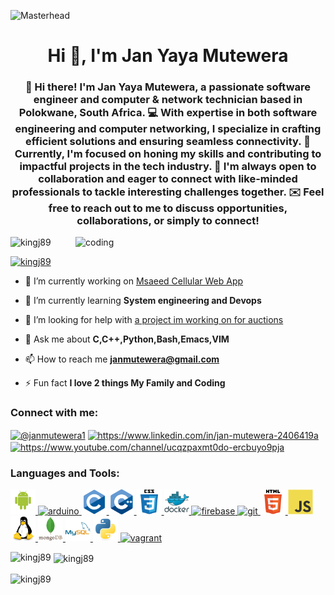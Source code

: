 ![Masterhead](https://images.unsplash.com/photo-1488590528505-98d2b5aba04b?w=400&auto=format&fit=crop&q=60&ixlib=rb-4.0.3&ixid=M3wxMjA3fDB8MHxzZWFyY2h8NXx8cHJvZ3JhbW1pbmclMjBiYW5uZXJzfGVufDB8fDB8fHww)
<h1 align="center">Hi 👋, I'm Jan Yaya Mutewera</h1>
<h3 align="center">👋 Hi there! I'm Jan Yaya Mutewera, a passionate software engineer and computer & network technician based in Polokwane, South Africa. 💻 With expertise in both software engineering and computer networking, I specialize in crafting efficient solutions and ensuring seamless connectivity. 🚀 Currently, I'm focused on honing my skills and contributing to impactful projects in the tech industry. 🤝 I'm always open to collaboration and eager to connect with like-minded professionals to tackle interesting challenges together. ✉️ Feel free to reach out to me to discuss opportunities, collaborations, or simply to connect!</h3>
<img align="right" alt="coding" width="400" src="https://i.gifer.com/3rCC.mp4">
<p align="left"> <img src="https://komarev.com/ghpvc/?username=kingj89&label=Profile%20views&color=0e75b6&style=flat" alt="kingj89" /> </p>

<p align="left"> <a href="https://github.com/ryo-ma/github-profile-trophy"><img src="https://github-profile-trophy.vercel.app/?username=kingj89" alt="kingj89" /></a> </p>

- 🔭 I’m currently working on [Msaeed Cellular Web App](https://msaeedcellular.com)

- 🌱 I’m currently learning **System engineering and Devops**

- 🤝 I’m looking for help with [a project im working on for auctions](https://github.com/KingJ89/auction_management.git)

- 💬 Ask me about **C,C++,Python,Bash,Emacs,VIM**



- 📫 How to reach me **janmutewera@gmail.com**

- ⚡ Fun fact **I love 2 things My Family and Coding**

<h3 align="left">Connect with me:</h3>

<p align="left">
<a href="https://twitter.com/@janmutewera1" target="blank"><img align="center" src="https://raw.githubusercontent.com/rahuldkjain/github-profile-readme-generator/master/src/images/icons/Social/twitter.svg" alt="@janmutewera1" height="30" width="40" /></a>
<a href="https://linkedin.com/in/https://www.linkedin.com/in/jan-mutewera-2406419a" target="blank"><img align="center" src="https://raw.githubusercontent.com/rahuldkjain/github-profile-readme-generator/master/src/images/icons/Social/linked-in-alt.svg" alt="https://www.linkedin.com/in/jan-mutewera-2406419a" height="30" width="40" /></a>
<a href="https://www.youtube.com/c/https://www.youtube.com/channel/ucqzpaxmt0do-ercbuyo9pja" target="blank"><img align="center" src="https://raw.githubusercontent.com/rahuldkjain/github-profile-readme-generator/master/src/images/icons/Social/youtube.svg" alt="https://www.youtube.com/channel/ucqzpaxmt0do-ercbuyo9pja" height="30" width="40" /></a>
</p>

<h3 align="left">Languages and Tools:</h3>
<p align="left"> <a href="https://developer.android.com" target="_blank" rel="noreferrer"> <img src="https://raw.githubusercontent.com/devicons/devicon/master/icons/android/android-original-wordmark.svg" alt="android" width="40" height="40"/> </a> <a href="https://www.arduino.cc/" target="_blank" rel="noreferrer"> <img src="https://cdn.worldvectorlogo.com/logos/arduino-1.svg" alt="arduino" width="40" height="40"/> </a> <a href="https://www.cprogramming.com/" target="_blank" rel="noreferrer"> <img src="https://raw.githubusercontent.com/devicons/devicon/master/icons/c/c-original.svg" alt="c" width="40" height="40"/> </a> <a href="https://www.w3schools.com/cpp/" target="_blank" rel="noreferrer"> <img src="https://raw.githubusercontent.com/devicons/devicon/master/icons/cplusplus/cplusplus-original.svg" alt="cplusplus" width="40" height="40"/> </a> <a href="https://www.w3schools.com/css/" target="_blank" rel="noreferrer"> <img src="https://raw.githubusercontent.com/devicons/devicon/master/icons/css3/css3-original-wordmark.svg" alt="css3" width="40" height="40"/> </a> <a href="https://www.docker.com/" target="_blank" rel="noreferrer"> <img src="https://raw.githubusercontent.com/devicons/devicon/master/icons/docker/docker-original-wordmark.svg" alt="docker" width="40" height="40"/> </a> <a href="https://firebase.google.com/" target="_blank" rel="noreferrer"> <img src="https://www.vectorlogo.zone/logos/firebase/firebase-icon.svg" alt="firebase" width="40" height="40"/> </a> <a href="https://git-scm.com/" target="_blank" rel="noreferrer"> <img src="https://www.vectorlogo.zone/logos/git-scm/git-scm-icon.svg" alt="git" width="40" height="40"/> </a> <a href="https://www.w3.org/html/" target="_blank" rel="noreferrer"> <img src="https://raw.githubusercontent.com/devicons/devicon/master/icons/html5/html5-original-wordmark.svg" alt="html5" width="40" height="40"/> </a> <a href="https://developer.mozilla.org/en-US/docs/Web/JavaScript" target="_blank" rel="noreferrer"> <img src="https://raw.githubusercontent.com/devicons/devicon/master/icons/javascript/javascript-original.svg" alt="javascript" width="40" height="40"/> </a> <a href="https://www.linux.org/" target="_blank" rel="noreferrer"> <img src="https://raw.githubusercontent.com/devicons/devicon/master/icons/linux/linux-original.svg" alt="linux" width="40" height="40"/> </a> <a href="https://www.mongodb.com/" target="_blank" rel="noreferrer"> <img src="https://raw.githubusercontent.com/devicons/devicon/master/icons/mongodb/mongodb-original-wordmark.svg" alt="mongodb" width="40" height="40"/> </a> <a href="https://www.mysql.com/" target="_blank" rel="noreferrer"> <img src="https://raw.githubusercontent.com/devicons/devicon/master/icons/mysql/mysql-original-wordmark.svg" alt="mysql" width="40" height="40"/> </a> <a href="https://www.python.org" target="_blank" rel="noreferrer"> <img src="https://raw.githubusercontent.com/devicons/devicon/master/icons/python/python-original.svg" alt="python" width="40" height="40"/> </a> <a href="https://www.vagrantup.com/" target="_blank" rel="noreferrer"> <img src="https://www.vectorlogo.zone/logos/vagrantup/vagrantup-icon.svg" alt="vagrant" width="40" height="40"/> </a> </p>

<p><img align="left" src="https://github-readme-stats.vercel.app/api/top-langs?username=kingj89&show_icons=true&locale=en&layout=compact" alt="kingj89" /></p>

<p>&nbsp;<img align="center" src="https://github-readme-stats.vercel.app/api?username=kingj89&show_icons=true&locale=en" alt="kingj89" /></p>

<p><img align="center" src="https://github-readme-streak-stats.herokuapp.com/?user=kingj89&" alt="kingj89" /></p>

